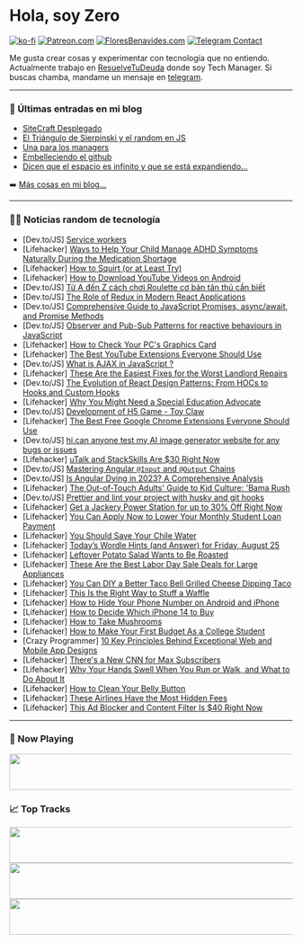 # Hola, soy Zero

[![ko-fi](https://ko-fi.com/img/githubbutton_sm.svg)](https://ko-fi.com/J3J4N0LUK)
[![Patreon.com](https://img.shields.io/endpoint.svg?url=https%3A%2F%2Fshieldsio-patreon.vercel.app%2Fapi%3Fusername%3Dzerodragon%26type%3Dpatrons&style=for-the-badge)](https://patreon.com/zerodragon)
[![FloresBenavides.com](https://img.shields.io/website?down_message=oops&label=MiBlog&style=for-the-badge&up_message=online&url=https%3A%2F%2Ffloresbenavides.com)](https://floresbenavides.com)
[![Telegram Contact](https://img.shields.io/badge/escr%C3%ADbeme-ZeroDragon-%2326A5E4?style=for-the-badge&logo=telegram)](https://t.me/zerodragon)

Me gusta crear cosas y experimentar con tecnología que no entiendo.
Actualmente trabajo en [ResuelveTuDeuda](http://github.com/resuelve) donde soy Tech Manager.
Si buscas chamba, mandame un mensaje en [telegram](https://t.me/zerodragon).

---

### 📕 Últimas entradas en mi blog
<!-- BLOG-POST-LIST:START -->
- [SiteCraft Desplegado](https://floresbenavides.com/sitecraft-desplegado/)
- [El Triángulo de Sierpinski y el random en JS](https://floresbenavides.com/el-triangulo-de-sierpinski-y-el-random-en-js/)
- [Una para los managers](https://floresbenavides.com/una-para-los-managers/)
- [Embelleciendo el github](https://floresbenavides.com/embelleciendo-el-github/)
- [Dicen que el espacio es infinito y que se está expandiendo…](https://floresbenavides.com/dicen-que-el-espacio-es-infinito-y-que-se-esta-expandiendo/)
<!-- BLOG-POST-LIST:END -->

➡️ [Más cosas en mi blog...](https://floresbenavides.com)

---

### 👨‍💻 Noticias random de tecnología
<!-- TECH-POSTS:START -->
- [Dev.to/JS] [Service workers](https://dev.to/zeeshanali0704/service-workers-24f)
- [Lifehacker] [Ways to Help Your Child Manage ADHD Symptoms Naturally During the Medication Shortage](https://lifehacker.com/ways-to-help-your-child-manage-adhd-symptoms-naturally-1850771579?utm_source=regular)
- [Lifehacker] [How to Squirt &lpar;or at Least Try&rpar;](https://lifehacker.com/dont-feel-bad-if-you-cant-squirt-but-heres-how-you-can-1848562582?utm_source=regular)
- [Lifehacker] [How to Download YouTube Videos on Android](https://lifehacker.com/how-to-download-youtube-videos-on-android-1850772222?utm_source=regular)
- [Dev.to/JS] [Từ A đến Z cách chơi Roulette cơ bản tân thủ cần biết](https://dev.to/tongocanh/tu-a-den-z-cach-choi-roulette-co-ban-tan-thu-can-biet-5adb)
- [Dev.to/JS] [The Role of Redux in Modern React Applications](https://dev.to/the2minengineer/the-role-of-redux-in-modern-react-applications-5cmp)
- [Dev.to/JS] [Comprehensive Guide to JavaScript Promises, async/await, and Promise Methods](https://dev.to/prthings/comprehensive-guide-to-javascript-promises-asyncawait-and-promise-methods-3cnj)
- [Dev.to/JS] [Observer and Pub-Sub Patterns for reactive behaviours in JavaScript](https://dev.to/dionarodrigues/observer-and-pub-sub-patterns-for-reactive-behaviours-in-javascript-3f0)
- [Lifehacker] [How to Check Your PC&#39;s Graphics Card](https://lifehacker.com/how-to-check-your-pcs-graphics-card-1850772448?utm_source=regular)
- [Lifehacker] [The Best YouTube Extensions Everyone Should Use](https://lifehacker.com/the-best-youtube-extensions-everyone-should-use-1849800297?utm_source=regular)
- [Dev.to/JS] [What is AJAX in JavaScript ?](https://dev.to/dezidros/what-is-ajax-in-javascript--4gk5)
- [Lifehacker] [These Are the Easiest Fixes for the Worst Landlord Repairs](https://lifehacker.com/these-are-the-easiest-fixes-for-the-worst-landlord-repa-1850773082?utm_source=regular)
- [Dev.to/JS] [The Evolution of React Design Patterns: From HOCs to Hooks and Custom Hooks](https://dev.to/samanabbasi/the-evolution-of-react-design-patterns-from-hocs-to-hooks-and-custom-hooks-44a)
- [Lifehacker] [Why You Might Need a Special Education Advocate](https://lifehacker.com/why-you-might-need-a-special-education-advocate-1850772488?utm_source=regular)
- [Dev.to/JS] [Development of H5 Game - Toy Claw](https://dev.to/kcodez/development-of-h5-game-toy-claw-49di)
- [Lifehacker] [The Best Free Google Chrome Extensions Everyone Should Use](https://lifehacker.com/best-free-google-chrome-extensions-1847860706?utm_source=regular)
- [Dev.to/JS] [hi,can anyone test my AI image generator website for any bugs or issues](https://dev.to/mygyt11/hican-anyone-test-my-ai-image-generator-website-for-any-bugs-or-issues-527i)
- [Lifehacker] [uTalk and StackSkills Are $30 Right Now](https://lifehacker.com/utalk-and-stackskills-are-30-right-now-1850768508?utm_source=regular)
- [Dev.to/JS] [Mastering Angular `@Input` and `@Output` Chains](https://dev.to/chintanonweb/mastering-angular-input-and-output-chains-558p)
- [Dev.to/JS] [Is Angular Dying in 2023? A Comprehensive Analysis](https://dev.to/chintanonweb/is-angular-dying-in-2023-a-comprehensive-analysis-5ela)
- [Lifehacker] [The Out-of-Touch Adults&#39; Guide to Kid Culture: &#39;Bama Rush](https://lifehacker.com/the-out-of-touch-adults-guide-to-kid-culture-bama-rush-1850773022?utm_source=regular)
- [Dev.to/JS] [Prettier and lint your project with husky and git hooks](https://dev.to/balastrong/prettier-and-lint-your-project-with-husky-and-git-hooks-pg9)
- [Lifehacker] [Get a Jackery Power Station for up to 30% Off Right Now](https://lifehacker.com/get-a-jackery-power-station-for-up-to-30-off-right-now-1850772010?utm_source=regular)
- [Lifehacker] [You Can Apply Now to Lower Your Monthly Student Loan Payment](https://lifehacker.com/you-can-apply-now-to-lower-your-monthly-student-loan-pa-1850770373?utm_source=regular)
- [Lifehacker] [You Should Save Your Chile Water](https://lifehacker.com/you-should-save-your-chile-water-1850772371?utm_source=regular)
- [Lifehacker] [Today’s Wordle Hints &lpar;and Answer&rpar; for Friday, August 25](https://lifehacker.com/today-s-wordle-hints-and-answer-for-friday-august-25-1850769644?utm_source=regular)
- [Lifehacker] [Leftover Potato Salad Wants to Be Roasted](https://lifehacker.com/give-your-leftover-potato-salad-new-life-by-roasting-it-1710218388?utm_source=regular)
- [Lifehacker] [These Are the Best Labor Day Sale Deals for Large Appliances](https://lifehacker.com/these-are-the-best-labor-day-sale-deals-for-large-appli-1850771766?utm_source=regular)
- [Lifehacker] [You Can DIY a Better Taco Bell Grilled Cheese Dipping Taco](https://lifehacker.com/you-can-diy-a-better-taco-bell-grilled-cheese-dipping-t-1850771107?utm_source=regular)
- [Lifehacker] [This Is the Right Way to Stuff a Waffle](https://lifehacker.com/this-is-the-right-way-to-stuff-a-waffle-1850771697?utm_source=regular)
- [Lifehacker] [How to Hide Your Phone Number on Android and iPhone](https://lifehacker.com/how-to-hide-your-phone-number-on-android-and-iphone-1850771363?utm_source=regular)
- [Lifehacker] [How to Decide Which iPhone 14 to Buy](https://lifehacker.com/should-you-buy-the-iphone-14-or-14-pro-1849506382?utm_source=regular)
- [Lifehacker] [How to Take Mushrooms](https://lifehacker.com/how-to-eat-magic-mushrooms-without-gagging-1850320771?utm_source=regular)
- [Lifehacker] [How to Make Your First Budget As a College Student](https://lifehacker.com/college-student-budget-tips-1850770900?utm_source=regular)
- [Crazy Programmer] [10 Key Principles Behind Exceptional Web and Mobile App Designs](https://www.thecrazyprogrammer.com/2023/08/exceptional-web-and-mobile-app-designs.html)
- [Lifehacker] [There&#39;s a New CNN for Max Subscribers](https://lifehacker.com/theres-a-new-cnn-for-max-subscribers-1850770445?utm_source=regular)
- [Lifehacker] [Why Your Hands Swell When You Run or Walk, and What to Do About It](https://lifehacker.com/why-your-hands-swell-when-you-run-or-walk-and-what-to-1850770500?utm_source=regular)
- [Lifehacker] [How to Clean Your Belly Button](https://lifehacker.com/here-s-what-happens-when-you-don-t-clean-your-bellybutt-1849864424?utm_source=regular)
- [Lifehacker] [These Airlines Have the Most Hidden Fees](https://lifehacker.com/these-airlines-have-the-most-hidden-fees-1850770042?utm_source=regular)
- [Lifehacker] [This Ad Blocker and Content Filter Is $40 Right Now](https://lifehacker.com/this-ad-blocker-and-content-filter-is-40-right-now-1850762522?utm_source=regular)<!-- TECH-POSTS:END -->

---

### 🎵 Now Playing
<a href="https://spotify-now-playing-dun.vercel.app/now-playing?open"><img src="https://spotify-now-playing-dun.vercel.app/now-playing" width="540" height="64"></a>

### 📈 Top Tracks
<a href="https://spotify-now-playing-dun.vercel.app/top-tracks?i=1&open"><img src="https://spotify-now-playing-dun.vercel.app/top-tracks?i=1" width="540" height="64"></a>
<a href="https://spotify-now-playing-dun.vercel.app/top-tracks?i=2&open"><img src="https://spotify-now-playing-dun.vercel.app/top-tracks?i=2" width="540" height="64"></a>
<a href="https://spotify-now-playing-dun.vercel.app/top-tracks?i=3&open"><img src="https://spotify-now-playing-dun.vercel.app/top-tracks?i=3" width="540" height="64"></a>
